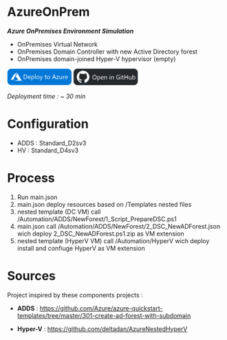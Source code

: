 # AzureOnPrem

___Azure OnPremises Environment Simulation___

* OnPremises Virtual Network
* OnPremises Domain Controller with new Active Directory forest
* OnPremises domain-joined Hyper-V hypervisor (empty)

<a href="https://portal.azure.com/#create/Microsoft.Template/uri/https%3A%2F%2Fraw.githubusercontent.com%2Fjdmsft%2FAzureOnPrem%2Fmaster%2Fmain.json" target="_blank"><img src=".github/DeployToAzure.png" width="150" /></a>
<a href="https://github.com/jdmsft/AzureOnPrem" target="_blank"><img src=".github/OpenInGithub.png" width="150" /></a> 

_Deployment time : ~ 30 min_

# Configuration

* ADDS : Standard_D2sv3
* HV : Standard_D4sv3

# Process

1) Run main.json
2) main.json deploy resources based on /Templates nested files
3) nested template (DC VM) call /Automation/ADDS/NewForest/1_Script_PrepareDSC.ps1
4) main.json call /Automation/ADDS/NewForest/2_DSC_NewADForest.json wich deploy 2_DSC_NewADForest.ps1.zip as VM extension
5) nested template (HyperV VM) call /Automation/HyperV wich deploy install and confiuge HyperV as VM extension

# Sources 

Project inspired by these components projects : 

* __ADDS__ : https://github.com/Azure/azure-quickstart-templates/tree/master/301-create-ad-forest-with-subdomain

* __Hyper-V__ : https://github.com/deltadan/AzureNestedHyperV
